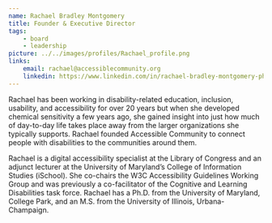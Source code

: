 ```yaml
---
name: Rachael Bradley Montgomery
title: Founder & Executive Director
tags:
    - board
    - leadership
picture: ../../images/profiles/Rachael_profile.png
links:
    email: rachael@accessiblecommunity.org
    linkedin: https://www.linkedin.com/in/rachael-bradley-montgomery-ph-d-6847144/
---
```

Rachael has been working in disability-related education, inclusion, usability, and accessibility for over 20 years but when she developed chemical sensitivity a few years ago, she gained insight into just how much of day-to-day life takes place away from the larger organizations she typically supports. Rachael founded Accessible Community to connect people with disabilities to the communities around them.

Rachael is a digital accessibility specialist at the Library of Congress and an adjunct lecturer at the University of Maryland’s College of Information Studies (iSchool). She co-chairs the W3C Accessibility Guidelines Working Group and was previously a co-facilitator of the Cognitive and Learning Disabilities task force. Rachael has a Ph.D. from the University of Maryland, College Park, and an M.S. from the University of Illinois, Urbana-Champaign.